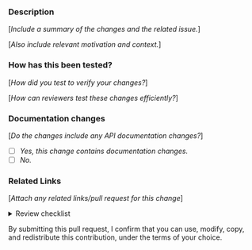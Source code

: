 ### Description

[_Include a summary of the changes and the related issue._]

[_Also include relevant motivation and context._]

### How has this been tested?

[_How did you test to verify your changes?_]

[_How can reviewers test these changes efficiently?_]

### Documentation changes

[*Do the changes include any API documentation changes?*]
- [ ] _Yes, this change contains documentation changes._
- [ ] _No._

### Related Links

[*Attach any related links/pull request for this change*]


<details>
   <summary>Review checklist</summary>

_The following items are to be evaluated by the author(s) and the reviewer(s)._

#### Correctness

- [ ] _Changes are backward-compatible if not indicated, see [`CONTRIBUTING.md`](CONTRIBUTING.md#public-apis)._
- [ ] _Changes do not include unsupported browser features, see [`CONTRIBUTING.md`](CONTRIBUTING.md#browsers-support)._
- [ ] _Changes were manually tested for accessibility, see [accessibility guidelines](https://cloudscape.design/foundation/core-principles/accessibility/).

#### Testing

- [ ] _Changes are covered with new/existing unit tests?_
- [ ] _Changes are covered with new/existing integration tests?_
</details>

By submitting this pull request, I confirm that you can use, modify, copy, and redistribute this contribution, under the terms of your choice.
